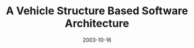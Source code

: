 ---
abstract: ''
authors:
- Christoph Falk
- Thomas Grechenig
- Wolfgang Zuser
date: '2003-10-16'
featured: false
links:
- name: Publik
  url: https://publik.tuwien.ac.at/showentry.php?ID=138180&lang=2
publication: 'Talk: ACIS Fourth International Conference on Software Engineering,
  Artificial Intelligence, Networking and Parallel/Distributed Computing (SNPD), Lübeck,
  Germany; 10-16-2003 - 10-18-2003; in: "Proceedings of the ACIS Fourth International
  Conference on Software Engineering, Artificial Intelligence, Networking and Parallel/Distributed
  Computing (SNPD''03)", (2003), ISBN: 0-9700776-7-x; 424 - 429'
publication_types:
- '1'
publishDate: '2003-10-16'
title: A Vehicle Structure Based Software Architecture
url_pdf: ''
---